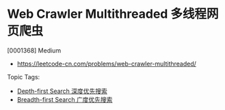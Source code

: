 # Web Crawler Multithreaded 多线程网页爬虫

[0001368] Medium

- https://leetcode-cn.com/problems/web-crawler-multithreaded/

Topic Tags:

- [Depth-first Search 深度优先搜索](https://leetcode-cn.com/tag/depth-first-search/)
- [Breadth-first Search 广度优先搜索](https://leetcode-cn.com/tag/breadth-first-search/)
